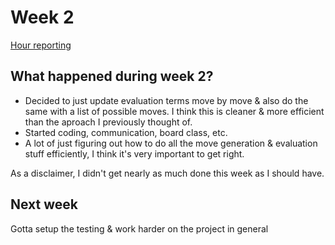 # Week 2
[Hour reporting](https://github.com/altarchess/RistiNolla/blob/main/Documentation/Hour_reporting.md)

## What happened during week 2?
* Decided to just update evaluation terms move by move & also do the same with a list of possible moves. I think this is cleaner & more efficient than the aproach I previously thought of.
* Started coding, communication, board class, etc.
* A lot of just figuring out how to do all the move generation & evaluation stuff efficiently, I think it's very important to get right.

As a disclaimer, I didn't get nearly as much done this week as I should have.

## Next week
Gotta setup the testing & work harder on the project in general
